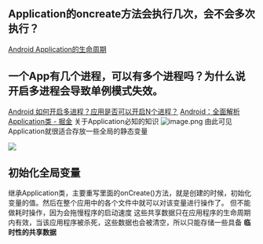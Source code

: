 ## Application的oncreate方法会执行几次，会不会多次执行？
[Android Application的生命周期](https://www.jianshu.com/p/b71de1435666)
## 一个App有几个进程，可以有多个进程吗？为什么说开启多进程会导致单例模式失效。
[Android 如何开启多进程？应用是否可以开启N个进程？](https://www.jianshu.com/p/8e2c5fbfb047)
[Android：全面解析 Application类 - 掘金](https://juejin.cn/post/6844903496806825998)
关于Application必知的知识
![image.png](http://starrylixu.oss-cn-beijing.aliyuncs.com/3ac98cfffcb145f477f235609d60570b.png)
由此可见Application就很适合存放一些全局的静态变量

![](http://starrylixu.oss-cn-beijing.aliyuncs.com/7d9bf6e47cf2249791724586a20709a5.webp)
## 初始化全局变量
继承Application类，主要重写里面的onCreate()方法，就是创建的时候，初始化变量的值。然后在整个应用中的各个文件中就可以对该变量进行操作了。
但不能做耗时操作，因为会拖慢程序的启动速度
这些共享数据只在应用程序的生命周期内有效，当该应用程序被杀死，这些数据也会被清空，所以只能存储一些具备 **临时性的共享数据**

